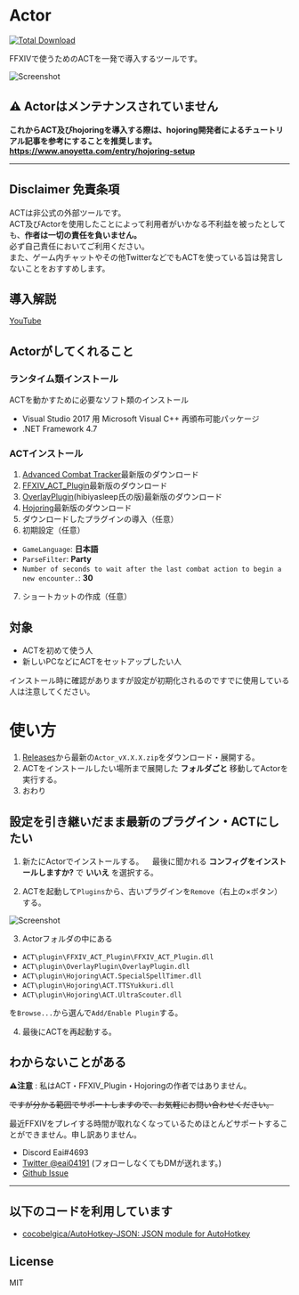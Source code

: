 # Actor
[![Total Download](https://img.shields.io/github/downloads/eai04191/Actor/total.svg)](https://github.com/eai04191/Actor/releases)

FFXIVで使うためのACTを一発で導入するツールです。

![Screenshot](https://i.imgur.com/HA6s2WJ.png)

## ⚠️ Actorはメンテナンスされていません
**これからACT及びhojoringを導入する際は、hojoring開発者によるチュートリアル記事を参考にすることを推奨します。
https://www.anoyetta.com/entry/hojoring-setup**

---

## Disclaimer 免責条項
ACTは非公式の外部ツールです。  
ACT及びActorを使用したことによって利用者がいかなる不利益を被ったとしても、__作者は一切の責任を負いません。__  
必ず自己責任においてご利用ください。  
また、ゲーム内チャットやその他TwitterなどでもACTを使っている旨は発言しないことをおすすめします。

## 導入解説
[YouTube](https://youtu.be/QWEx7kgqZ6A)

## Actorがしてくれること

### ランタイム類インストール
ACTを動かすために必要なソフト類のインストール
 - Visual Studio 2017 用 Microsoft Visual C++ 再頒布可能パッケージ
 - .NET Framework 4.7

### ACTインストール
1. [Advanced Combat Tracker](http://advancedcombattracker.com/)最新版のダウンロード
2. [FFXIV_ACT_Plugin](https://github.com/ravahn/FFXIV_ACT_Plugin)最新版のダウンロード
3. [OverlayPlugin](https://github.com/hibiyasleep/OverlayPlugin)(hibiyasleep氏の版)最新版のダウンロード
4. [Hojoring](https://github.com/anoyetta/ACT.Hojoring)最新版のダウンロード
5. ダウンロードしたプラグインの導入（任意）
6. 初期設定（任意）
  - `GameLanguage`: __日本語__
  - `ParseFilter`: __Party__
  - `Number of seconds to wait after the last combat action to begin a new encounter.`: __30__
7. ショートカットの作成（任意）

## 対象
- ACTを初めて使う人
- 新しいPCなどにACTをセットアップしたい人

インストール時に確認がありますが設定が初期化されるのですでに使用している人は注意してください。

# 使い方
1. [Releases](https://github.com/eai04191/Actor/releases)から最新の`Actor_vX.X.X.zip`をダウンロード・展開する。
2. ACTをインストールしたい場所まで展開した __フォルダごと__ 移動してActorを実行する。
3. おわり

## 設定を引き継いだまま最新のプラグイン・ACTにしたい
1. 新たにActorでインストールする。
    最後に聞かれる __コンフィグをインストールしますか?__ で __いいえ__ を選択する。

2. ACTを起動して`Plugins`から、古いプラグインを`Remove`（右上の×ボタン）する。

![Screenshot](https://i.imgur.com/Yxt6f7Z.png)

3. Actorフォルダの中にある

  - `ACT\plugin\FFXIV_ACT_Plugin\FFXIV_ACT_Plugin.dll`
  - `ACT\plugin\OverlayPlugin\OverlayPlugin.dll`
  - `ACT\plugin\Hojoring\ACT.SpecialSpellTimer.dll`
  - `ACT\plugin\Hojoring\ACT.TTSYukkuri.dll`
  - `ACT\plugin\Hojoring\ACT.UltraScouter.dll`

を`Browse...`から選んで`Add/Enable Plugin`する。

4. 最後にACTを再起動する。

## わからないことがある
__⚠注意__ : 私はACT・FFXIV_Plugin・Hojoringの作者ではありません。

~~ですが分かる範囲でサポートしますので、お気軽にお問い合わせください。~~

最近FFXIVをプレイする時間が取れなくなっているためほとんどサポートすることができません。申し訳ありません。

 - Discord Eai#4693
 - [Twitter @eai04191](https://twitter.com/eai04191) (フォローしなくてもDMが送れます。)
 - [Github Issue](https://github.com/eai04191/Actor/issues/new)

---

## 以下のコードを利用しています
- [cocobelgica/AutoHotkey-JSON: JSON module for AutoHotkey](https://github.com/cocobelgica/AutoHotkey-JSON)

## License
MIT
